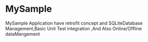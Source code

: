 # MySample
MySample Application have retrofit concept and SQLiteDatabase Management,Basic Unit Test integration ,And Also Online/Offline dataMangement 
